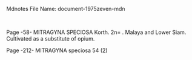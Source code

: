  Mdnotes File Name: document-1975zeven-mdn

 


 
Page -58-
MITRAGYNA SPECIOSA Korth. 2n= . Malaya and Lower Siam. Cultivated as a substitute of opium.

 
Page -212-
MITRAGYNA speciosa 54 (2)



 


